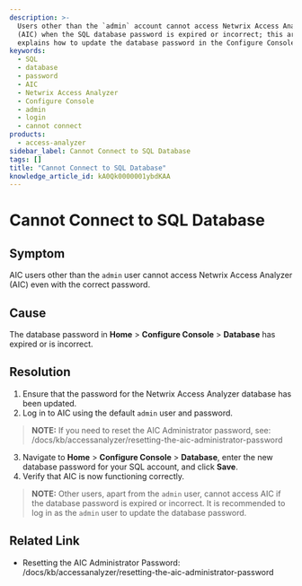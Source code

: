 ```yaml
---
description: >-
  Users other than the `admin` account cannot access Netwrix Access Analyzer
  (AIC) when the SQL database password is expired or incorrect; this article
  explains how to update the database password in the Configure Console.
keywords:
  - SQL
  - database
  - password
  - AIC
  - Netwrix Access Analyzer
  - Configure Console
  - admin
  - login
  - cannot connect
products:
  - access-analyzer
sidebar_label: Cannot Connect to SQL Database
tags: []
title: "Cannot Connect to SQL Database"
knowledge_article_id: kA0Qk0000001ybdKAA
---
```


# Cannot Connect to SQL Database

## Symptom
AIC users other than the `admin` user cannot access Netwrix Access Analyzer (AIC) even with the correct password.

## Cause
The database password in **Home** > **Configure Console** > **Database** has expired or is incorrect.

## Resolution
1. Ensure that the password for the Netwrix Access Analyzer database has been updated.
2. Log in to AIC using the default `admin` user and password.

> **NOTE:** If you need to reset the AIC Administrator password, see: /docs/kb/accessanalyzer/resetting-the-aic-administrator-password

3. Navigate to **Home** > **Configure Console** > **Database**, enter the new database password for your SQL account, and click **Save**.
4. Verify that AIC is now functioning correctly.

> **NOTE:** Other users, apart from the `admin` user, cannot access AIC if the database password is expired or incorrect. It is recommended to log in as the `admin` user to update the database password.

## Related Link
- Resetting the AIC Administrator Password: /docs/kb/accessanalyzer/resetting-the-aic-administrator-password

